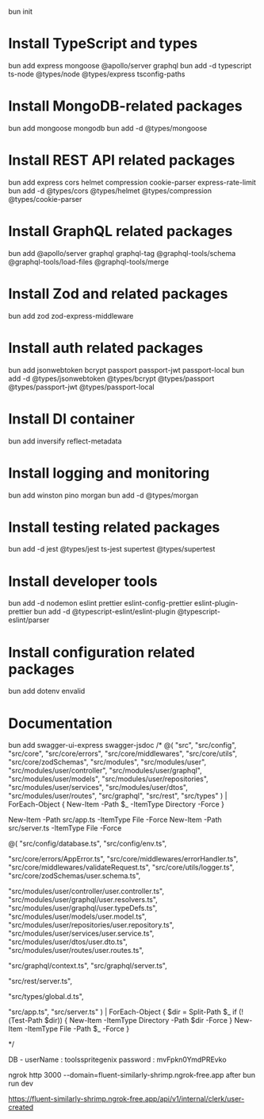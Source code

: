 bun init

# Install TypeScript and types
bun add express mongoose @apollo/server graphql
bun add -d typescript ts-node @types/node @types/express tsconfig-paths

# Install MongoDB-related packages
bun add mongoose mongodb
bun add -d @types/mongoose

# Install REST API related packages
bun add express cors helmet compression cookie-parser express-rate-limit
bun add -d @types/cors @types/helmet @types/compression @types/cookie-parser

# Install GraphQL related packages
bun add @apollo/server graphql graphql-tag @graphql-tools/schema @graphql-tools/load-files @graphql-tools/merge

# Install Zod and related packages
bun add zod zod-express-middleware

# Install auth related packages
bun add jsonwebtoken bcrypt passport passport-jwt passport-local
bun add -d @types/jsonwebtoken @types/bcrypt @types/passport @types/passport-jwt @types/passport-local

# Install DI container
bun add inversify reflect-metadata

# Install logging and monitoring
bun add winston pino morgan
bun add -d @types/morgan

# Install testing related packages
bun add -d jest @types/jest ts-jest supertest @types/supertest


# Install developer tools
bun add -d nodemon eslint prettier eslint-config-prettier eslint-plugin-prettier
bun add -d @typescript-eslint/eslint-plugin @typescript-eslint/parser


# Install configuration related packages
bun add dotenv envalid

# Documentation
bun add swagger-ui-express swagger-jsdoc
/*
@(
  "src",
  "src/config",
  "src/core",
  "src/core/errors",
  "src/core/middlewares",
  "src/core/utils",
  "src/core/zodSchemas",
  "src/modules",
  "src/modules/user",
  "src/modules/user/controller",
  "src/modules/user/graphql",
  "src/modules/user/models",
  "src/modules/user/repositories",
  "src/modules/user/services",
  "src/modules/user/dtos",
  "src/modules/user/routes",
  "src/graphql",
  "src/rest",
  "src/types"
) | ForEach-Object { New-Item -Path $_ -ItemType Directory -Force }

New-Item -Path src/app.ts -ItemType File -Force
New-Item -Path src/server.ts -ItemType File -Force
<!-- -------------------------------------------------------------  -->
@(
  "src/config/database.ts",
  "src/config/env.ts",

  "src/core/errors/AppError.ts",
  "src/core/middlewares/errorHandler.ts",
  "src/core/middlewares/validateRequest.ts",
  "src/core/utils/logger.ts",
  "src/core/zodSchemas/user.schema.ts",

  "src/modules/user/controller/user.controller.ts",
  "src/modules/user/graphql/user.resolvers.ts",
  "src/modules/user/graphql/user.typeDefs.ts",
  "src/modules/user/models/user.model.ts",
  "src/modules/user/repositories/user.repository.ts",
  "src/modules/user/services/user.service.ts",
  "src/modules/user/dtos/user.dto.ts",
  "src/modules/user/routes/user.routes.ts",

  "src/graphql/context.ts",
  "src/graphql/server.ts",

  "src/rest/server.ts",

  "src/types/global.d.ts",

  "src/app.ts",
  "src/server.ts"
) | ForEach-Object {
  $dir = Split-Path $_
  if (!(Test-Path $dir)) { New-Item -ItemType Directory -Path $dir -Force }
  New-Item -ItemType File -Path $_ -Force
}

*/

DB - 
userName : toolsspritegenix
password : mvFpkn0YmdPREvko

ngrok http 3000 --domain=fluent-similarly-shrimp.ngrok-free.app 
after bun run dev

https://fluent-similarly-shrimp.ngrok-free.app/api/v1/internal/clerk/user-created